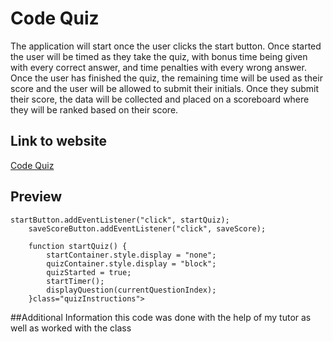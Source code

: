 # Code Quiz

The application will start once the user clicks the start button. Once started the user will be timed as they take the quiz, with bonus time being given with every correct answer, and time penalties with every wrong answer. Once the user has finished the quiz, the remaining time will be used as their score and the user will be allowed to submit their initials. Once they submit their score, the data will be collected and placed on a scoreboard where they will be ranked based on their score. 

## Link to website

[Code Quiz](https://h3yj4yy.github.io/Coding-Quiz/quiz.html) 



## Preview

```bas
startButton.addEventListener("click", startQuiz);
    saveScoreButton.addEventListener("click", saveScore);

    function startQuiz() {
        startContainer.style.display = "none";
        quizContainer.style.display = "block";
        quizStarted = true;
        startTimer();
        displayQuestion(currentQuestionIndex);
    }class="quizInstructions">
```

##Additional Information
this code was done with the help of my tutor as well as worked with the class
